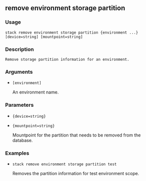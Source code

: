 ## remove environment storage partition

### Usage

`stack remove environment storage partition {environment ...} [device=string] [mountpoint=string]`

### Description


	Remove storage partition information for an environment.

	

### Arguments

* `[environment]`

   An environment name.


### Parameters
* `{device=string}`
* `{mountpoint=string}`

   Mountpoint for the partition that needs to be removed from
	the database.

### Examples

* `stack remove environment storage partition test`

   Removes the partition information for test environment scope.



